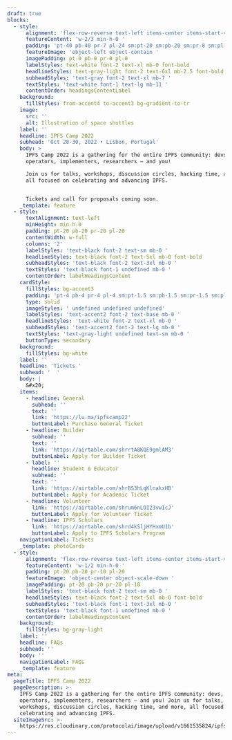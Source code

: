 ```yaml
---
draft: true
blocks:
  - style:
      alignment: 'flex-row-reverse text-left items-center items-start-vertical '
      featureContent: 'w-2/3 min-h-0 '
      padding: 'pt-40 pb-40 pr-7 pl-24 sm:pt-20 sm:pb-20 sm:pr-8 sm:pl-24'
      featureImage: 'object-left object-contain '
      imagePadding: pt-0 pb-0 pr-0 pl-0
      labelStyles: text-white font-2 text-xl mb-0 font-bold
      headlineStyles: text-gray-light font-2 text-6xl mb-2.5 font-bold
      subheadStyles: 'text-gray font-2 text-xl mb-7 '
      textStyles: 'text-white font-1 text-lg mb-11 '
      contentOrder: headingsContentLabel
    background:
      fillStyles: from-accent4 to-accent3 bg-gradient-to-tr
    image:
      src: ''
      alt: Illustration of space shuttles
    label: ''
    headline: IPFS Camp 2022
    subhead: 'Oct 28-30, 2022 • Lisbon, Portugal'
    body: >
      IPFS Camp 2022 is a gathering for the entire IPFS community: devs,
      operators, implementers, researchers – and you!

      Join us for talks, workshops, discussion circles, hacking time, and more,
      all focused on celebrating and advancing IPFS.


      Tickets and call for proposals coming soon.
    _template: feature
  - style:
      textAlignment: text-left
      minHeight: min-h-0
      padding: pt-20 pb-20 pr-20 pl-20
      contentWidth: w-full
      columns: '2'
      labelStyles: 'text-black font-2 text-sm mb-0 '
      headlineStyles: text-black font-2 text-5xl mb-0 font-bold
      subheadStyles: 'text-black font-2 text-3xl mb-0 '
      textStyles: 'text-black font-1 undefined mb-0 '
      contentOrder: labelHeadingsContent
    cardStyle:
      fillStyles: bg-accent3
      padding: 'pt-4 pb-4 pr-4 pl-4 sm:pt-1.5 sm:pb-1.5 sm:pr-1.5 sm:pl-1.5'
      type: solid
      imageStyles: ' undefined undefined undefined'
      labelStyles: 'text-accent2 font-2 text-base mb-0 '
      headlineStyles: 'text-white font-2 text-xl mb-0 '
      subheadStyles: 'text-accent2 font-2 text-lg mb-0 '
      textStyles: 'text-gray-light undefined text-sm mb-0 '
      buttonType: secondary
    background:
      fillStyles: bg-white
    label: ''
    headline: 'Tickets '
    subhead: '  '
    body: |
      &#x20;
    items:
      - headline: General
        subhead: ''
        text: ''
        link: 'https://lu.ma/ipfscamp22'
        buttonLabel: Purchase General Ticket
      - headline: Builder
        subhead: ''
        text: ''
        link: 'https://airtable.com/shrrtA8KQE9gmlAM3'
        buttonLabel: Apply for Builder Ticket
      - label: ''
        headline: Student & Educator
        subhead: ''
        text: ''
        link: 'https://airtable.com/shrBS3hLqKlnakxHB'
        buttonLabel: Apply for Academic Ticket
      - headline: Volunteer
        link: 'https://airtable.com/shrum6nLOI23vwIcJ'
        buttonLabel: Apply for Volunteer Ticket
      - headline: IPFS Scholars
        link: 'https://airtable.com/shrd4kSljHYHxmU1b'
        buttonLabel: Apply to IPFS Scholars Program
    navigationLabel: Tickets
    _template: photoCards
  - style:
      alignment: 'flex-row-reverse text-left items-center items-start-vertical '
      featureContent: 'w-1/2 min-h-0 '
      padding: pt-20 pb-20 pr-10 pl-20
      featureImage: 'object-center object-scale-down '
      imagePadding: pt-20 pb-20 pr-20 pl-10
      labelStyles: 'text-black font-2 text-sm mb-0 '
      headlineStyles: text-black font-2 text-5xl mb-0 font-bold
      subheadStyles: 'text-black font-1 text-3xl mb-0 '
      textStyles: 'text-black font-1 undefined mb-0 '
      contentOrder: labelHeadingsContent
    background:
      fillStyles: bg-gray-light
    label: ''
    headline: FAQs
    subhead: ''
    body: ''
    navigationLabel: FAQs
    _template: feature
meta:
  pageTitle: IPFS Camp 2022
  pageDescription: >-
    IPFS Camp 2022 is a gathering for the entire IPFS community: devs,
    operators, implementers, researchers – and you! Join us for talks,
    workshops, discussion circles, hacking time, and more, all focused on
    celebrating and advancing IPFS.
  siteImageSrc: >-
    https://res.cloudinary.com/protocolai/image/upload/v1661535824/ipfs-camp-og_dgigow.jpg
---
```


